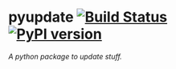 # pyupdate [![Build Status](https://travis-ci.com/ludeeus/pyupdate.svg?branch=master)](https://travis-ci.com/ludeeus/pyupdate) [![PyPI version](https://badge.fury.io/py/pyupdate.svg)](https://badge.fury.io/py/pyupdate)

_A python package to update stuff._
